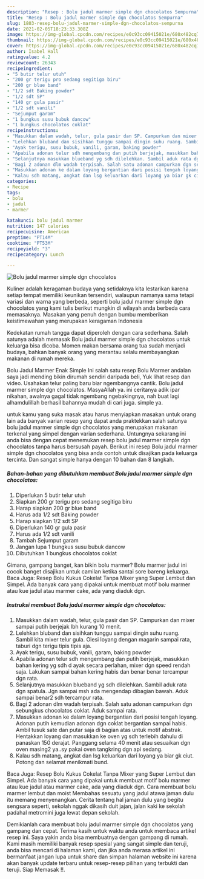 ```yaml
---
description: "Resep : Bolu jadul marmer simple dgn chocolatos Sempurna"
title: "Resep : Bolu jadul marmer simple dgn chocolatos Sempurna"
slug: 1803-resep-bolu-jadul-marmer-simple-dgn-chocolatos-sempurna
date: 2021-02-05T18:23:33.308Z
image: https://img-global.cpcdn.com/recipes/e0c93cc09415021e/680x482cq70/bolu-jadul-marmer-simple-dgn-chocolatos-foto-resep-utama.jpg
thumbnail: https://img-global.cpcdn.com/recipes/e0c93cc09415021e/680x482cq70/bolu-jadul-marmer-simple-dgn-chocolatos-foto-resep-utama.jpg
cover: https://img-global.cpcdn.com/recipes/e0c93cc09415021e/680x482cq70/bolu-jadul-marmer-simple-dgn-chocolatos-foto-resep-utama.jpg
author: Isabel Hall
ratingvalue: 4.2
reviewcount: 26343
recipeingredient:
- "5 butir telur utuh"
- "200 gr terigu pro sedang segitiga biru"
- "200 gr blue band"
- "1/2 sdt Baking powder"
- "1/2 sdt SP"
- "140 gr gula pasir"
- "1/2 sdt vanili"
- "Sejumput garam"
- "1 bungkus susu bubuk dancow"
- "1 bungkus chocolatos coklat"
recipeinstructions:
- "Masukkan dalam wadah, telur, gula pasir dan SP. Campurkan dan mixer sampai putih berjejak lbh kurang 10 menit."
- "Lelehkan bluband dan sisihkan tunggu sampai dingin suhu ruang. Sambil kita mixer telur gula. Olesi loyang dengan magarin sampai rata, taburi dgn terigu tipis tipis aja."
- "Ayak terigu, susu bubuk, vanili, garam, baking powder"
- "Apabila adonan telur sdh mengembang dan putih berjejak, masukkan bahan kering yg sdh d ayak secara perlahan, mixer dgn speed rendah saja. Lakukan sampai bahan kering habis dan benar benar tercampur dgn rata."
- "Selanjutnya masukkan blueband yg sdh dilelehkan. Sambil aduk rata dgn spatula. Jgn sampai msh ada mengendap dibagian bawah. Aduk sampai benar2 sdh tercampur rata."
- "Bagi 2 adonan dlm wadah terpisah. Salah satu adonan campurkan dgn sebungkus chocolatos coklat. Aduk sampai rata."
- "Masukkan adonan ke dalam loyang bergantian dari posisi tengah loyang. Adonan putih kemudian adonan dgn coklat bergantian sampai habis. Ambil tusuk sate dan putar saja di bagian atas untuk motif abstrak. Hentakkan loyang dan masukkan ke oven yg sdh terlebih dahulu di panaskan 150 derajat. Panggang selama 40 menit atau sesuaikan dgn oven masing2 ya..sy pakai oven tangkring dgn api sedang."
- "Kalau sdh matang, angkat dan lsg keluarkan dari loyang ya biar gk ciut. Potong dan selamat menikmati bund."
categories:
- Recipe
tags:
- bolu
- jadul
- marmer

katakunci: bolu jadul marmer 
nutrition: 147 calories
recipecuisine: American
preptime: "PT14M"
cooktime: "PT53M"
recipeyield: "3"
recipecategory: Lunch

---
```



![Bolu jadul marmer simple dgn chocolatos](https://img-global.cpcdn.com/recipes/e0c93cc09415021e/680x482cq70/bolu-jadul-marmer-simple-dgn-chocolatos-foto-resep-utama.jpg)

Kuliner adalah keragaman budaya yang setidaknya kita lestarikan karena setiap tempat memiliki keunikan tersendiri, walaupun namanya sama tetapi variasi dan warna yang berbeda, seperti bolu jadul marmer simple dgn chocolatos yang kami tulis berikut mungkin di wilayah anda berbeda cara memasaknya. Masakan yang penuh dengan bumbu memberikan keistimewahan yang merupakan keragaman Indonesia

Kedekatan rumah tangga dapat diperoleh dengan cara sederhana. Salah satunya adalah memasak Bolu jadul marmer simple dgn chocolatos untuk keluarga bisa dicoba. Momen makan bersama orang tua sudah menjadi budaya, bahkan banyak orang yang merantau selalu membayangkan makanan di rumah mereka.

Bolu Jadul Marmer Enak Simple Ini salah satu resep Bolu Marmer andalan saya jadi mending bikin dirumah sendiri daripada beli, Yuk lihat resep dan video. Usahakan telur paling baru biar ngembangnya cantik. Bolu jadul marmer simple dgn chocolatos. MasyaAllah ya. ini ceritanya adik ipar nikahan, awalnya gagal tidak ngembang ngebakingnya, nah buat lagi alhamdulillah berhasil bahannya mudah di cari juga. simple ya.

untuk kamu yang suka masak atau harus menyiapkan masakan untuk orang lain ada banyak varian resep yang dapat anda praktekkan salah satunya bolu jadul marmer simple dgn chocolatos yang merupakan makanan terkenal yang simpel dengan varian sederhana. Untungnya sekarang ini anda bisa dengan cepat menemukan resep bolu jadul marmer simple dgn chocolatos tanpa harus bersusah payah.
Berikut ini resep Bolu jadul marmer simple dgn chocolatos yang bisa anda contoh untuk disajikan pada keluarga tercinta. Dan sangat simple hanya dengan 10 bahan dan 8 langkah.


<!--inarticleads1-->

##### Bahan-bahan yang dibutuhkan membuat Bolu jadul marmer simple dgn chocolatos:

1. Diperlukan 5 butir telur utuh
1. Siapkan 200 gr terigu pro sedang segitiga biru
1. Harap siapkan 200 gr blue band
1. Harus ada 1/2 sdt Baking powder
1. Harap siapkan 1/2 sdt SP
1. Diperlukan 140 gr gula pasir
1. Harus ada 1/2 sdt vanili
1. Tambah Sejumput garam
1. Jangan lupa 1 bungkus susu bubuk dancow
1. Dibutuhkan 1 bungkus chocolatos coklat


Gimana, gampang banget, kan bikin bolu marmer? Bolu marmer jadul ini cocok banget disajikan untuk camilan ketika santai sore bareng keluarga. Baca Juga: Resep Bolu Kukus Cokelat Tanpa Mixer yang Super Lembut dan Simpel. Ada banyak cara yang dipakai untuk membuat motif bolu marmer atau kue jadul atau marmer cake, ada yang diaduk dgn. 

<!--inarticleads2-->

##### Instruksi membuat  Bolu jadul marmer simple dgn chocolatos:

1. Masukkan dalam wadah, telur, gula pasir dan SP. Campurkan dan mixer sampai putih berjejak lbh kurang 10 menit.
1. Lelehkan bluband dan sisihkan tunggu sampai dingin suhu ruang. Sambil kita mixer telur gula. Olesi loyang dengan magarin sampai rata, taburi dgn terigu tipis tipis aja.
1. Ayak terigu, susu bubuk, vanili, garam, baking powder
1. Apabila adonan telur sdh mengembang dan putih berjejak, masukkan bahan kering yg sdh d ayak secara perlahan, mixer dgn speed rendah saja. Lakukan sampai bahan kering habis dan benar benar tercampur dgn rata.
1. Selanjutnya masukkan blueband yg sdh dilelehkan. Sambil aduk rata dgn spatula. Jgn sampai msh ada mengendap dibagian bawah. Aduk sampai benar2 sdh tercampur rata.
1. Bagi 2 adonan dlm wadah terpisah. Salah satu adonan campurkan dgn sebungkus chocolatos coklat. Aduk sampai rata.
1. Masukkan adonan ke dalam loyang bergantian dari posisi tengah loyang. Adonan putih kemudian adonan dgn coklat bergantian sampai habis. Ambil tusuk sate dan putar saja di bagian atas untuk motif abstrak. Hentakkan loyang dan masukkan ke oven yg sdh terlebih dahulu di panaskan 150 derajat. Panggang selama 40 menit atau sesuaikan dgn oven masing2 ya..sy pakai oven tangkring dgn api sedang.
1. Kalau sdh matang, angkat dan lsg keluarkan dari loyang ya biar gk ciut. Potong dan selamat menikmati bund.


Baca Juga: Resep Bolu Kukus Cokelat Tanpa Mixer yang Super Lembut dan Simpel. Ada banyak cara yang dipakai untuk membuat motif bolu marmer atau kue jadul atau marmer cake, ada yang diaduk dgn. Cara membuat bolu marmer lembut dan moist Membahas sesuatu yang jadul atawa jaman dulu itu memang menyenangkan. Cerita tentang hal jaman dulu yang begitu sengsara seperti, sekolah nggak dikasih duit jajan, jalan kaki ke sekolah padahal metromini juga lewat depan sekolah. 

Demikianlah cara membuat bolu jadul marmer simple dgn chocolatos yang gampang dan cepat. Terima kasih untuk waktu anda untuk membaca artikel resep ini. Saya yakin anda bisa membuatnya dengan gampang di rumah. Kami masih memiliki banyak resep spesial yang sangat simple dan teruji, anda bisa mencari di halaman kami, dan jika anda merasa artikel ini bermanfaat jangan lupa untuk share dan simpan halaman website ini karena akan banyak update terbaru untuk resep-resep pilihan yang terbukti dan teruji. Siap Memasak !!. 
